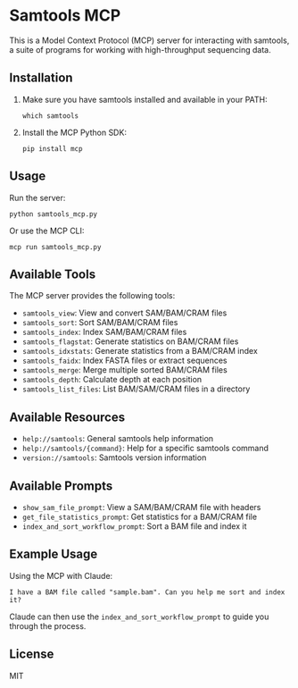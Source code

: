 # Samtools MCP

This is a Model Context Protocol (MCP) server for interacting with samtools, a suite of programs for working with high-throughput sequencing data.

## Installation

1. Make sure you have samtools installed and available in your PATH:
   ```
   which samtools
   ```

2. Install the MCP Python SDK:
   ```
   pip install mcp
   ```

## Usage

Run the server:

```
python samtools_mcp.py
```

Or use the MCP CLI:

```
mcp run samtools_mcp.py
```

## Available Tools

The MCP server provides the following tools:

- `samtools_view`: View and convert SAM/BAM/CRAM files
- `samtools_sort`: Sort SAM/BAM/CRAM files
- `samtools_index`: Index SAM/BAM/CRAM files
- `samtools_flagstat`: Generate statistics on BAM/CRAM files
- `samtools_idxstats`: Generate statistics from a BAM/CRAM index
- `samtools_faidx`: Index FASTA files or extract sequences
- `samtools_merge`: Merge multiple sorted BAM/CRAM files
- `samtools_depth`: Calculate depth at each position
- `samtools_list_files`: List BAM/SAM/CRAM files in a directory

## Available Resources

- `help://samtools`: General samtools help information
- `help://samtools/{command}`: Help for a specific samtools command
- `version://samtools`: Samtools version information

## Available Prompts

- `show_sam_file_prompt`: View a SAM/BAM/CRAM file with headers
- `get_file_statistics_prompt`: Get statistics for a BAM/CRAM file
- `index_and_sort_workflow_prompt`: Sort a BAM file and index it

## Example Usage

Using the MCP with Claude:

```
I have a BAM file called "sample.bam". Can you help me sort and index it?
```

Claude can then use the `index_and_sort_workflow_prompt` to guide you through the process.

## License

MIT